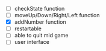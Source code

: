 - [ ] checkState function
- [ ] moveUp/Down/Right/Left function
- [x] addNumber function
- [ ] restartable
- [ ] able to quit mid game
- [ ] user interface
